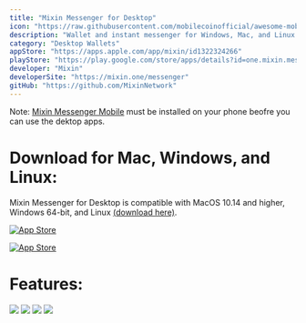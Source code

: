 ```yaml
---
title: "Mixin Messenger for Desktop"
icon: "https://raw.githubusercontent.com/mobilecoinofficial/awesome-mobilecoin/main/directory/0001_Mixin/mixin.png"
description: "Wallet and instant messenger for Windows, Mac, and Linux."
category: "Desktop Wallets"
appStore: "https://apps.apple.com/app/mixin/id1322324266"
playStore: "https://play.google.com/store/apps/details?id=one.mixin.messenger"
developer: "Mixin"
developerSite: "https://mixin.one/messenger"
gitHub: "https://github.com/MixinNetwork"
---
```

Note: [Mixin Messenger Mobile](https://mobilecoin.com/ecosystem/mixin) must be installed on your phone beofre you can use the dektop apps.

# Download for Mac, Windows, and Linux:
Mixin Messenger for Desktop is compatible with MacOS 10.14 and higher, Windows 64-bit, and Linux [(download here)](https://github.com/MixinNetwork/flutter-app#download).

[![App Store](https://mixin.one/assets/2da903aaa1ca763e60f0029a2eb2fc92.png)](https://apps.apple.com/app/mixin-messenger/id1571128582)

[![App Store](https://mixin.one/assets/b6eff8b033af7cbb802454e544d332cc.png)](https://www.microsoft.com/en-us/p/mixin-desktop/9nq6hf99b8nj)

# Features:

![](https://raw.githubusercontent.com/mobilecoinofficial/awesome-mobilecoin/main/directory/images/mixin1.png)
![](https://raw.githubusercontent.com/mobilecoinofficial/awesome-mobilecoin/main/directory/images/mixin2.png)
![](https://raw.githubusercontent.com/mobilecoinofficial/awesome-mobilecoin/main/directory/images/mixin3.png)
![](https://raw.githubusercontent.com/mobilecoinofficial/awesome-mobilecoin/main/directory/images/mixin4.png)
